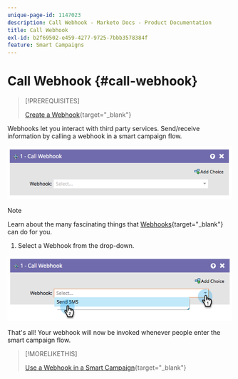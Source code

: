 ```yaml
---
unique-page-id: 1147023
description: Call Webhook - Marketo Docs - Product Documentation
title: Call Webhook
exl-id: b2f69502-e459-4277-9725-7bbb3578384f
feature: Smart Campaigns
---
```

# Call Webhook {#call-webhook}

>[!PREREQUISITES]
>
>[Create a Webhook](/help/marketo/product-docs/administration/additional-integrations/create-a-webhook.md){target="_blank"}

Webhooks let you interact with third party services. Send/receive information by calling a webhook in a smart campaign flow.

![](assets/call-webhook-1.png)

>[!NOTE]
>
>Learn about the many fascinating things that [Webhooks](https://experienceleague.adobe.com/en/docs/marketo-developer/marketo/webhooks/webhooks){target="_blank"} can do for you.

1. Select a Webhook from the drop-down.

![](assets/call-webhook-2.png)

That's all! Your webhook will now be invoked whenever people enter the smart campaign flow.

>[!MORELIKETHIS]
>
>[Use a Webhook in a Smart Campaign](/help/marketo/product-docs/core-marketo-concepts/smart-campaigns/flow-actions/use-a-webhook-in-a-smart-campaign.md){target="_blank"}
